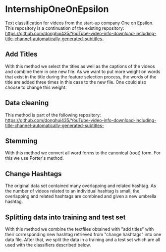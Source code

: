 # InternshipOneOnEpsilon
 Text classification for videos from the start-up company One on Epsilon.
 This repository is a continuation of the existing repository:
 https://github.com/donghui435/YouTube-video-info-download-including-title-channel-automatically-generated-subtitles-

## Add Titles
With this method we select the titles as well as the captions of the videos and combine them in one new file. As we want to put more weight on words that exist in the title during the feature selection process, the words of the title are added three times in this case to the new file. One could also choose to change this weight. 

## Data cleaning
This method is part of the following repository:  
https://github.com/donghui435/YouTube-video-info-download-including-title-channel-automatically-generated-subtitles-

## Stemming
With this method we convert all word forms to the canonical (root) form. For this we use Porter's method.

## Change Hashtags
The original data set contained many overlapping and related hashtag. As the number of videos related to an individual hashtag is small, the overlapping and related hashtags are combined and given a new umbrella hashtag.

## Splitting data into training and test set
With this method we combine the textfiles obtained with "add titles" with their corresponding new hashtag retrieved from "change hashtags" into one data file. After that, we split the data in a training and a test set which are all used with the classifiers described below.


